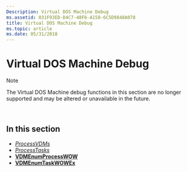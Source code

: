 ```yaml
---
Description: Virtual DOS Machine Debug
ms.assetid: 031F93ED-D4C7-48F6-A158-6C5D9848A078
title: Virtual DOS Machine Debug
ms.topic: article
ms.date: 05/31/2018
---
```


# Virtual DOS Machine Debug

> [!Note]  
> The Virtual DOS Machine debug functions in this section are no longer supported and may be altered or unavailable in the future.

 

## In this section

-   [*ProcessVDMs*](/windows/win32/api/vdmdbg/nc-vdmdbg-processenumproc)
-   [*ProcessTasks*](/windows/win32/api/vdmdbg/nc-vdmdbg-taskenumprocex)
-   [**VDMEnumProcessWOW**](/windows/desktop/api/VdmDbg/nf-vdmdbg-vdmenumprocesswow)
-   [**VDMEnumTaskWOWEx**](/windows/desktop/api/VdmDbg/nf-vdmdbg-vdmenumtaskwowex)

 

 